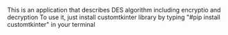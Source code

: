 This is an application that describes DES algorithm including encryptio and decryption
To use it, just install customtkinter library by typing "#pip install customtkinter" in your terminal
